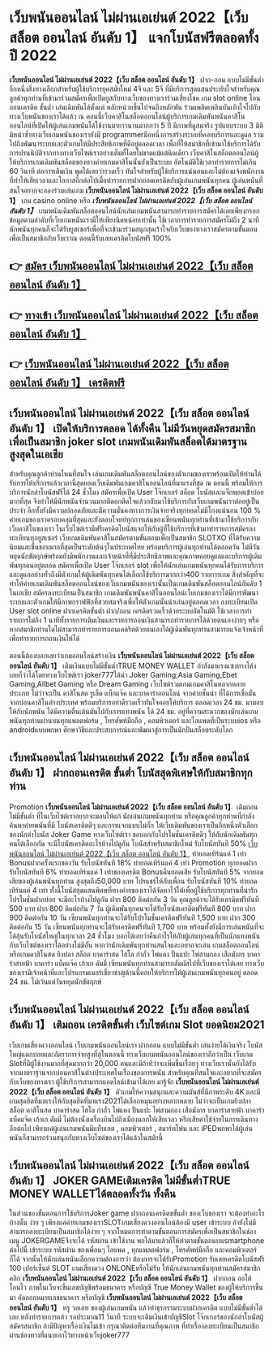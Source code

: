 # เว็บพนันออนไลน์ ไม่ผ่านเอเย่นต์ 2022【เว็บ สล็อต ออนไลน์ อันดับ 1】  แจกโบนัสฟรีตลอดทั้งปี 2022

**เว็บพนันออนไลน์ ไม่ผ่านเอเย่นต์ 2022【เว็บ สล็อต ออนไลน์ อันดับ 1】** ฝาก-ถอน แบบไม่มีขั้นต่ำ  อีกหนึ่งสิ่งทางเลือกสำหรับผู้ใช้บริการยุคสมัยใหม่ 4จี และ 5จี ที่มีบริการสุดแสนประทับใจสำหรับคุณลูกค้าทุกท่านที่เข้ามาร่วมสมัครเพื่อเปิดยูสกับทางเว็บของทางเราร่วมเสี่ยงโชค เกม slot online โอนถอนเครดิต ขั้นต่ำ เล่นเดิมพันได้ตั้งแต่ หลักหน่วยขึ้นไปจนถึงหลักพัน ร่วมเพลิดเพลินบันเทิงใจไปกับทางเว็บพนันของเราได้แล้ว ณ ตอนนี้เว็บคาสิโนสล็อตออนไลน์ผู้บริการเกมเดิมพันพนันคาสิโนออนไลน์ที่เปิดให้ผู้เล่นเกมพนันได้ใช้งานมายาวนานมากกว่า 5 ปี มีภาพที่ดูสมจริง รูปแบบระบบ 3 มิติ
มิหนำซ้ำทางเว็บเกมพนันของเรายังมี  programmerมือหนึ่งการสร้างระบบที่คอยบริการและดูแล  รวมไปถึงพัฒนาระบบและตัวเกมให้มีประสิทธิภาพที่ดีอยู่ตลอดเวลา เพื่อที่ให้สมาชิกที่เข้ามาใช้บริการได้รับการปรนนิบัติจากทางทางเว็บไซต์เราอย่างเต็มที่โดยไม่ขาดแม้แต่นิดเดียว เว็บคาสิโนสล็อตออนไลน์ผู้ให้บริการเกมเดิมพันสล็อตของทางค่ายเกมคาสิโนนั้นยังเป็นระบบ อัตโนมัติใช้เวลาทำรายการไม่เกิน 60 วินาที ต่อการเติมเงิน พูดได้เลยว่ารวดเร็ว ทันใจสำหรับผู้ใช้บริการแน่นอนและไม่ต้องแจ้งพนักงานที่ทำให้เสียเวลาและโอกาสอีกต่อไปเมื่อทำรายการฝากยอดเครดิตกับผู้เล่นเกมพนันทุกคน
ผู้เล่นพนันที่สนใจอยากจะลองร่วมเล่นเกม **เว็บพนันออนไลน์ ไม่ผ่านเอเย่นต์ 2022【เว็บ สล็อต ออนไลน์ อันดับ 1】** เกม casino online หรือ ***เว็บพนันออนไลน์ ไม่ผ่านเอเย่นต์ 2022【เว็บ สล็อต ออนไลน์ อันดับ 1】*** เกมพนันเดิมพันสล็อตออนไลน์นักเล่นเกมพนันสามารถทำรายการสมัครได้เลยเพียงกรอกข้อมูลตามลำดับที่เว็บเกมพนันเรามีให้เพียงนิดหน่อยเท่านั้น ใช้เวลาการทำรายการสมัครไม่ถึง 2 นาทีนักพนันทุกคนก็จะได้รับยูสเซอร์เพื่อที่จะเข้ามาร่วมสนุกสุดเร้าใจกับเว็บของทางเราสมัครตามขั้นตอนเพื่อเป็นสมาชิกกับเว็บเราณ ตอนนี้รับเลยเครดิตโบนัสฟรี 100%

## 👉 [สมัคร เว็บพนันออนไลน์ ไม่ผ่านเอเย่นต์ 2022【เว็บ สล็อต ออนไลน์ อันดับ 1】](https://archa888.com/)
## 👉 [ทางเข้า เว็บพนันออนไลน์ ไม่ผ่านเอเย่นต์ 2022【เว็บ สล็อต ออนไลน์ อันดับ 1】](https://archa888.com/)
## 👉 [เว็บพนันออนไลน์ ไม่ผ่านเอเย่นต์ 2022【เว็บ สล็อต ออนไลน์ อันดับ 1】 เครดิตฟรี](https://archa888.com/)

## เว็บพนันออนไลน์ ไม่ผ่านเอเย่นต์ 2022【เว็บ สล็อต ออนไลน์ อันดับ 1】 เปิดให้บริการตลอด ได้ทั้งคืน ไม่มีวันหยุดสมัครสมาชิกเพื่อเป็นสมาชิก joker slot เกมพนันเดิมพันสล็อตได้มาตรฐานสูงสุดในเอเชีย

สำหรับคุณลูกค้าท่านไหนที่สนใจ เล่นเกมเดิมพันสล็อตออนไลน์ของตัวเกมของเราพร้อมเปิดให้ท่านได้รับการให้บริการแล้วเวลานี้สุดยอดเว็บเดิมพันเกมคาสิโนออนไลน์ที่มาแรงที่สุด ณ ตอนนี้ พร้อมให้การบริการนักล่าโบนัสฟรีได้ 24 ชั่วโมง สมัครเพื่อเปิด User โจ๊กเกอร์ สล็อต โบนัสและแจ็กพอตเข้าบ่อยมากที่สุด จึงทำให้มีนักพนันจำนวนมากติดอกติดใจแล้วกลับมาใช้บริการกับเว็บเกมพนันเราต่ออยู่เป็นประจำ อีกทั้งยังมีความปลอดภัยและมีความมั่นคงทางการเงินจ่ายจริงทุกยอดไม่มีโกงแน่นอน 100 % ค่ายเกมของเราครอบคลุมที่สุดและยังตอบโจทย์ทุกการเล่นของเซียนพนันทุกท่านที่เข้ามาใช้บริการกับเว็บคาสิโนของเรา
ในเว็บไซต์เรามีฟรีเครดิตโบนัสแจกให้กับผู้ที่ใช้บริการที่เข้ามาทำรายการสมัครลงทะเบียนทุกยูสเซอร์ เว็บเกมเดิมพันคาสิโนสมัครตามขั้นตอนเพื่อเป็นสมาชิก SLOTXO ที่ได้รับความนิยมและชื่นชอบมากที่สุดเป็นระดับต้นๆในประเทศไทย พร้อมบริการผู้เล่นทุกท่านได้ตลอดวัน ไม่มีวันหยุดนักขัตฤกษ์พร้อมยังมีพนักงานและเจ้าหน้าที่ที่มีประสิทธิภาพและคุณภาพคอยดูแลและบริการผู้เดิมพันทุกคนอยู่ตลอด สมัครเพื่อเปิด User โจ๊กเกอร์ slot เพื่อให้นักเล่นเกมพนันทุกคนได้รับการบริการและดูแลอย่างทั่วถึงมีตัวเกมให้ผู้เดิมพันทุกคนได้เลือกใช้บริการมากกว่า400 รายการเกม
สิ่งสำคัญที่จะทำให้ค่ายเกมเดิมพันสล็อตออนไลน์ของเว็บเกมพนันของเรานั้นเป็นเกมเดิมพันสล็อตออนไลน์อันดับ 1 ในเอเชีย สมัครลงทะเบียนเป็นสมาชิก  เกมเดิมพันพนันคาสิโนออนไลน์เว็บเกมของเราได้มีการพัฒนาระบบและตัวเกมให้มีภาพกราฟฟิกที่สวยสมจริงเพื่อให้ตัวเกมนั้นน่าเล่นอยู่ตลอดเวลา ลงทะเบียนเปิด User slot online ฝากเครดิตขั้นต่ำ ฝาก/ถอน เครดิตรวดเร็วด้วยระบบอัตโนมัติ ใช้เวลาการทำรายการไม่ถึง 1 นาทีทั้งรายการเติมเงินและรายการถอนเงินสามารถทำรายการได้ด้วยตนเองง่ายๆ หรือหากสมาชิกท่านใดไม่สามารถทำรายการถอนเคดริตด้วยตนเองได้ผู้เดิมพันทุกท่านสามารถแจ้งเจ้าหน้าที่เพื่อทำรายการถอนเงินให้ได้

ตอนนี้ต้องบอกเลยว่าเกมออนไลน์สร้างเงิน **เว็บพนันออนไลน์ ไม่ผ่านเอเย่นต์ 2022【เว็บ สล็อต ออนไลน์ อันดับ 1】** เติมเงินแบบไม่มีขั้นต่ำTRUE MONEY WALLET กำลังมาแรงแซงทางโค้งเลยก็ว่าได้โดยทางเว็บไซต์เรา joker777ได้นำ  Joker Gaming,Asia Gaming,Ebet Gaming,Allbet Gaming หรือ Dream Gaming เว็บไซต์รวมเกมเกมคาสิโนหลากหลายประเภท ไม่ว่าจะเป็น คาสิโนสด รูเล็ต แบ็กแจ๊ค และบาคาร่าออนไลน์ จากค่ายชั้นนำ ที่ได้การเชื่อมั่นจากบ่อนคาสิโนต่างประเทศ พร้อมบริการอย่าดีรวดเร็วทันใจคอยให้บริการ ตลอดเวลา 24 ชม. มามอบให้กับนักพนัน ได้มีความตื่นเต้นมันไปกับการแทงพนัน ได้ 24 ชม. อยู่ที่ความสะดวกของนักเล่นเกมพนันทุกท่านผ่านบนทุกแพลตฟอร์ม , โทรศัพท์มือถือ , คอมพิวเตอร์ และไอแพดที่เป็นระบบios หรือ androidแบบพกพา ศึกษาวิธีและประสบการณ์และพัฒนาสู่การเป็นนักปั่นสล็อตระดับโลก

## เว็บพนันออนไลน์ ไม่ผ่านเอเย่นต์ 2022【เว็บ สล็อต ออนไลน์ อันดับ 1】 ฝากถอนเครดิต ขั้นต่ำ โบนัสสุดพิเศษให้กับสมาชิกทุกท่าน

 Promotion  **เว็บพนันออนไลน์ ไม่ผ่านเอเย่นต์ 2022【เว็บ สล็อต ออนไลน์ อันดับ 1】** เติมถอน ไม่มีขั้นต่ำ ที่ในเว็บไซต์เราอยากจะมอบให้แก่  นักเล่นเกมพนันทุกท่าน หรือคุณลูกค้าทุกท่านที่กำลังค้นหาค่ายพนันที่มี โบนัสเครดิตดีๆ และการแจกแบบไม่กั๊ก ให้เว็บเดิมพันของเราเป็นอีกหนึ่งตัวเลือกของนักล่าโบนัส Joker Game ทางเว็บไซต์เรา ขอบอกกับโปรโมชั่นเครดิตดีๆ ให้กับนักเดิมพันทุกคนได้เลือกกัน จะมีโบนัสเครดิตอะไรบ้างไปดูกัน
โบนัสสำหรับสมาชิกใหม่ รับโบนัสทันที 50% [เว็บพนันออนไลน์ ไม่ผ่านเอเย่นต์ 2022【เว็บ สล็อต ออนไลน์ อันดับ 1】](https://archa888.com/) ทำยอดเทิร์นแค่ 1 เท่า
Bonusฝากครั้งแรกของวัน รับโบนัสทันที 18% ทำยอดเทิร์นแค่ 4 เท่า
 Promotion ทุกยอดฝาก รับโบนัสทันที 6% ทำยอดเทิร์นแค่ 1 เท่าของเครดิต
Bonusคืนยอดเสีย รับโบนัสทันที 5% จากยอดเสียของผู้เล่นพนันทุกท่าน สูงสุดถึง50,000 บาท
โปรแชร์ให้กับเพื่อน รับโบนัสทันที 10% ทำยอดเทิร์นแค่ 4 เท่า
ทั้งนี้โบนัสสุดแสนพิศษที่ทางค่ายของเราได้จัดหาไว้ให้เพื่อผู้ใช้บริการทุกท่านที่น่ารัก โปรโมชั่นฝากบ่อย จะมีอะไรบ้างไปดูกัน
ฝาก 800 ติดต่อกัน 3 วัน คุณลูกค้าจะได้รับเครดิตฟรีทันที 500 บาท
ฝาก 800 ติดต่อกัน 7 วัน ผู้เดิมพันทุกคนจะได้รับโบนัสเครดิตฟรีทันที 800 บาท
ฝาก 900 ติดต่อกัน 10 วัน เซียนพนันทุกท่านจะได้รับโปรโมชั่นเครดิตฟรีทันที 1,500 บาท
ฝาก 300 ติดต่อกัน 15 วัน เซียนพนันทุกท่านจะได้รับเครดิตฟรีทันที 1,700 บาท
พร้อมทั้งยังมีการเล่นพนันที่จะได้ลุ้นรับโบนัสใหญ่ในทุกเวลา 24 ชั่วโมง บอกได้เลยว่าคืนกำไรให้กับผู้เล่นทุกคนที่เป็นนักแทงพนันกับเว็บไซต์ของเราได้อย่างไม่มีอั้น หากว่านักเดิมพันทุกท่านสนใจและอยากจะเล่น เกมสล็อตออนไลน์ หรือเกมคาสิโนสด ยิงปลา สล็อต บาคาร่าสด ไฮโล กำถั่ว ไพ่แคง ปั่นแปะ ไพ่สามกอง เสือมังกร บาคาร่าสายฟ้า บาคาร่า แบ็คแจ๊ค เก้าเก ดัมมี่ เซียนพนันทุกท่านสามารถสัมผัสไปที่เว็บของเราได้เลย ทางเว็บของเรามีเจ้าหน้าที่และโปรแกรมเมอร์เชี่ยวชาญด้านนี้คอยให้บริการให้ผู้เล่นเกมพนันทุกคนอยู่ ตลอด 24 ชม. ไม่เว้นแต่วันหยุดนักขัตฤกษ์

## เว็บพนันออนไลน์ ไม่ผ่านเอเย่นต์ 2022【เว็บ สล็อต ออนไลน์ อันดับ 1】 เติมถอน เครดิตขั้นต่ำ  เว็บไซต์เกม Slot ยอดนิยม2021

เว็บเกมเสี่ยงดวงออนไลน์ เว็บเกมพนันออนไลน์เรา ฝากถอน แบบไม่มีขั้นต่ำ เล่นง่ายได้เงินจริง โบนัสใหญ่แตกบ่อยและอัตราการจ่ายสูงที่สุในตอนนี้ ทางเว็บเกมพนันออนไลน์ของเราถือว่าเป็น เว็บเกม Slotที่มีผู้ใช้งานมากที่สุดมากกว่า 20,000 คนและมีถ้าทีว่าจะเพิ่มขึ้นเรื่อยๆ ทางเว็บเรานั้นยังได้รับจากมาตราฐานจากบ่อนคาสิโนต่างประเทศในเรื่องของการพนัน สำหรับคุณที่สนใจและอยากที่จะสมัครกับเว็บของทางเรา ผู้ใช้บริการสามารถแอดไลน์เข้ามาได้เลย
	มารู้จัก **เว็บพนันออนไลน์ ไม่ผ่านเอเย่นต์ 2022【เว็บ สล็อต ออนไลน์ อันดับ 1】** ตัวเกมให้ความสนุกและความมันส์ที่มีภาพระดับ 4K และมีเกมสุดฮิตที่มาแรงให้กับสุดฮิตที่มาแรง2021ได้เลือกหมุนอย่างหลากหลาย  ไม่ว่าจะเป็นเกมยิงปลา สล็อต คาสิโนสด บาคาร่าสด ไฮโล กำถั่ว ไพ่แคง ปั่นแปะ ไพ่สามกอง เสือมังกร บาคาร่าสายฟ้า บาคาร่า แบ็คแจ๊ค เก้าเก ดัมมี่ ไม่ต้องนั่งเครื่องบินไปถึงเมืองนอกให้เสียเวลา หรือเสียค่าใช้จ่ายในการเดินทางอีกต่อไป เพียงแค่ผู้เล่นเกมพนันมีแท็บเลต , คอมพิวเตอร์ , สมาร์ทโฟน และ iPEDพกพาได้ผู้เล่นพนันก็สามารถร่วมสนุกกับทางเว็บไซต์ของเราได้แล้วในสมัยนี้

## เว็บพนันออนไลน์ ไม่ผ่านเอเย่นต์ 2022【เว็บ สล็อต ออนไลน์ อันดับ 1】 JOKER GAMEเติมเครดิต ไม่มีขั้นต่ำTRUE MONEY WALLETได้ตลอดทั้งวัน ทั้งคืน

ในส่วนของขั้นตอนการใช้บริการJoker game ฝากถอนเครดิตขขั้นต่ำ ของเว็บของเรา จะต้องทำอะไรบ้างนั้น ง่าย ๆ เพียงแค่ค่ายเกมของเราSLOTเกมเสี่ยงดวงออนไลน์ต้องมี user เข้าระบบ ถ้ายังไม่มีสามารถลงทะเบียนเป็นสมาชิกได้ง่าย ๆ จากโหมดการทำตามขั้นตอนการสมัครเพื่อเป็นสมาชิกในช่อง เมนู JOKERGAMEจึงจะได้ รหัสผ่าน เข้าใช้งาน พอได้มาแล้วก็ให้ทำตามขั้นตอนบนsmartphone ต่อไปนี้
เข้าระบบ รหัสผ่าน  ของเพื่อนๆ ไอแพด , ทุกแพลตฟอร์ม , โทรศัพท์มือถือ และคอมพิวเตอร์ก็ได้
จากนั้นให้นักเล่นพนันเลือกความต้องการว่า ต้องการจะได้รับPromotion รับเลยเครดิตโบนัสฟรี 100 เปอร์เซ็นต์  SLOT เกมเสี่ยงดวง ONLONEหรือไม่รับ
ให้นักเล่นเกมพนันทุกท่านสมัครสมาชิก คลิก **เว็บพนันออนไลน์ ไม่ผ่านเอเย่นต์ 2022【เว็บ สล็อต ออนไลน์ อันดับ 1】** ฝากถอน ออโต้ โอนไว ภาพในเว็บจะขึ้นเลขบัญชีพร้อมธนาคาร หรือบัญชี True Money Wallet ของผู้ให้บริการขึ้นมา
คัดลอกหมายเลขธนาคาร หรือบัญชี **เว็บพนันออนไลน์ ไม่ผ่านเอเย่นต์ 2022【เว็บ สล็อต ออนไลน์ อันดับ 1】** ทรู วอเลท ของผู้เล่นเกมพนัน แล้วทำธุรกรรมระบบฝากเครดิต แบบไม่มีขั้นต่ำได้เลย
หลังทำรายการแล้ว รอประมาณ11 วินาที ระบบจะเติมเงินเข้าบัญชีSlot โจ๊กเกอร์ของนักล่าโบนัสผู้สมัครสมาชิก
ถ้ามีปัญหาเรื่องเงินไม่เข้า กรุณาติดต่อทีมงานที่คุณภาพ ที่ทำเรื่องลงทะเบียนเป็นสมาชิกผ่านช่องทางที่แนบเอาไว้ทางหน้าเว็บjoker777


